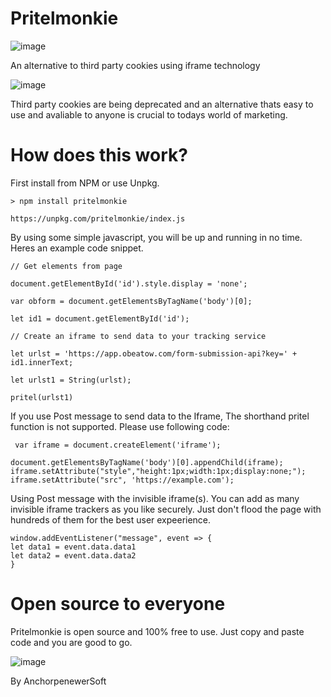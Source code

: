 # Pritelmonkie 
![image](https://github.com/sewellstephens/iframe-tracking/blob/main/pritelmonkie-logo-color.png)

An alternative to third party cookies using iframe technology

![image](https://github.com/sewellstephens/iframe-tracking/blob/main/iframe.png)

Third party cookies are being deprecated and an alternative thats easy to use and avaliable to anyone is crucial to todays world of marketing.

# How does this work?
First install from NPM or use Unpkg.

```
> npm install pritelmonkie
```
```
https://unpkg.com/pritelmonkie/index.js
```

By using some simple javascript, you will be up and running in no time. Heres an example code snippet.

```
// Get elements from page

document.getElementById('id').style.display = 'none';

var obform = document.getElementsByTagName('body')[0];

let id1 = document.getElementById('id');

// Create an iframe to send data to your tracking service

let urlst = 'https://app.obeatow.com/form-submission-api?key=' + id1.innerText;

let urlst1 = String(urlst);

pritel(urlst1)

```

If you use Post message to send data to the Iframe, The shorthand pritel function is not supported. Please use following code:

```
 var iframe = document.createElement('iframe');

document.getElementsByTagName('body')[0].appendChild(iframe);
iframe.setAttribute("style","height:1px;width:1px;display:none;");
iframe.setAttribute("src", 'https://example.com');
```

Using Post message with the invisible iframe(s). You can add as many invisible iframe trackers as you like securely. Just don't flood the page with hundreds of them for the best user expeerience.

```
window.addEventListener("message", event => { 
let data1 = event.data.data1
let data2 = event.data.data2
}
```

# Open source to everyone
Pritelmonkie is open source and 100% free to use. Just copy and paste code and you are good to go.

![image](https://github.com/sewellstephens/iframe-tracking/blob/main/trust-badge-1.png)

By AnchorpenewerSoft
